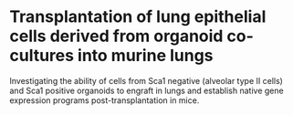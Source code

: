# Transplantation of lung epithelial cells derived from organoid co-cultures into murine lungs

Investigating the ability of cells from Sca1 negative (alveolar type II cells) and Sca1 positive organoids to engraft in lungs and establish native gene expression programs post-transplantation in mice.
